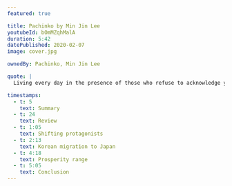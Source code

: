 ```yaml
---
featured: true

title: Pachinko by Min Jin Lee
youtubeId: bOmMZqhMalA
duration: 5:42
datePublished: 2020-02-07
image: cover.jpg

ownedBy: Pachinko, Min Jin Lee

quote: |
  Living every day in the presence of those who refuse to acknowledge your humanity takes great courage

timestamps:
  - t: 5
    text: Summary
  - t: 24
    text: Review
  - t: 1:05
    text: Shifting protagonists
  - t: 2:13
    text: Korean migration to Japan
  - t: 4:18
    text: Prosperity range
  - t: 5:05
    text: Conclusion
---
```

